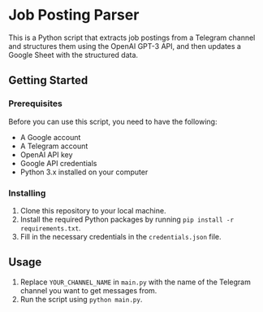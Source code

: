 # Job Posting Parser

This is a Python script that extracts job postings from a Telegram channel and structures them using the OpenAI GPT-3 API, and then updates a Google Sheet with the structured data.

## Getting Started

### Prerequisites

Before you can use this script, you need to have the following:

* A Google account
* A Telegram account
* OpenAI API key
* Google API credentials
* Python 3.x installed on your computer

### Installing

1. Clone this repository to your local machine.
2. Install the required Python packages by running `pip install -r requirements.txt`.
3. Fill in the necessary credentials in the `credentials.json` file.

## Usage

1. Replace `YOUR_CHANNEL_NAME` in `main.py` with the name of the Telegram channel you want to get messages from.
2. Run the script using `python main.py`.



